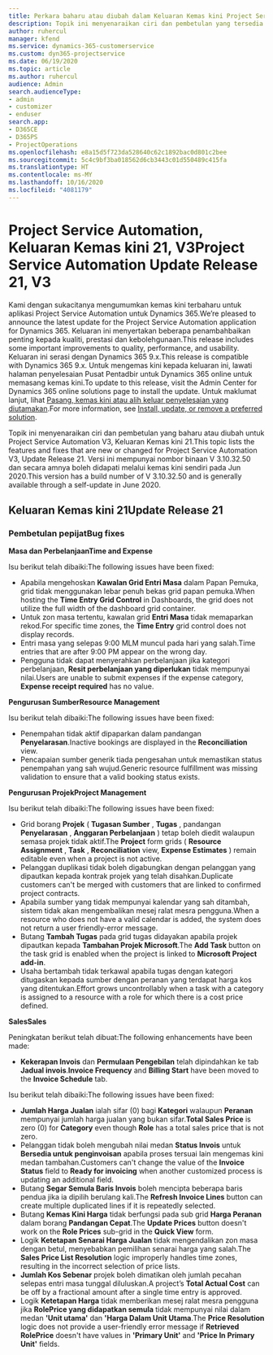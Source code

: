 ```yaml
---
title: Perkara baharu atau diubah dalam Keluaran Kemas kini Project Service Automation 21, V3
description: Topik ini menyenaraikan ciri dan pembetulan yang tersedia dalam Keluaran Kemas kini Project Service Automation 21, V3.
author: ruhercul
manager: kfend
ms.service: dynamics-365-customerservice
ms.custom: dyn365-projectservice
ms.date: 06/19/2020
ms.topic: article
ms.author: ruhercul
audience: Admin
search.audienceType:
- admin
- customizer
- enduser
search.app:
- D365CE
- D365PS
- ProjectOperations
ms.openlocfilehash: e8a15d5f723da528640c62c1892bac0d801c2bee
ms.sourcegitcommit: 5c4c9bf3ba018562d6cb3443c01d550489c415fa
ms.translationtype: HT
ms.contentlocale: ms-MY
ms.lasthandoff: 10/16/2020
ms.locfileid: "4081179"
---
```

# <a name="project-service-automation-update-release-21-v3"></a><span data-ttu-id="ee1db-103">Project Service Automation, Keluaran Kemas kini 21, V3</span><span class="sxs-lookup"><span data-stu-id="ee1db-103">Project Service Automation Update Release 21, V3</span></span>

<span data-ttu-id="ee1db-104">Kami dengan sukacitanya mengumumkan kemas kini terbaharu untuk aplikasi Project Service Automation untuk Dynamics 365.</span><span class="sxs-lookup"><span data-stu-id="ee1db-104">We’re pleased to announce the latest update for the Project Service Automation application for Dynamics 365.</span></span> <span data-ttu-id="ee1db-105">Keluaran ini menyertakan beberapa penambahbaikan penting kepada kualiti, prestasi dan kebolehgunaan.</span><span class="sxs-lookup"><span data-stu-id="ee1db-105">This release includes some important improvements to quality, performance, and usability.</span></span> <span data-ttu-id="ee1db-106">Keluaran ini serasi dengan Dynamics 365 9.x.</span><span class="sxs-lookup"><span data-stu-id="ee1db-106">This release is compatible with Dynamics 365 9.x.</span></span> <span data-ttu-id="ee1db-107">Untuk mengemas kini kepada keluaran ini, lawati halaman penyelesaian Pusat Pentadbir untuk Dynamics 365 online untuk memasang kemas kini.</span><span class="sxs-lookup"><span data-stu-id="ee1db-107">To update to this release, visit the Admin Center for Dynamics 365 online solutions page to install the update.</span></span> <span data-ttu-id="ee1db-108">Untuk maklumat lanjut, lihat [Pasang, kemas kini atau alih keluar penyelesaian yang diutamakan](https://docs.microsoft.com/power-platform/admin/install-remove-preferred-solution).</span><span class="sxs-lookup"><span data-stu-id="ee1db-108">For more information, see [Install, update, or remove a preferred solution](https://docs.microsoft.com/power-platform/admin/install-remove-preferred-solution).</span></span>

<span data-ttu-id="ee1db-109">Topik ini menyenaraikan ciri dan pembetulan yang baharu atau diubah untuk Project Service Automation V3, Keluaran Kemas kini 21.</span><span class="sxs-lookup"><span data-stu-id="ee1db-109">This topic lists the features and fixes that are new or changed for Project Service Automation V3, Update Release 21.</span></span> <span data-ttu-id="ee1db-110">Versi ini mempunyai nombor binaan V 3.10.32.50 dan secara amnya boleh didapati melalui kemas kini sendiri pada Jun 2020.</span><span class="sxs-lookup"><span data-stu-id="ee1db-110">This version has a build number of V 3.10.32.50 and is generally available through a self-update in June 2020.</span></span>

## <a name="update-release-21"></a><span data-ttu-id="ee1db-111">Keluaran Kemas kini 21</span><span class="sxs-lookup"><span data-stu-id="ee1db-111">Update Release 21</span></span>

### <a name="bug-fixes"></a><span data-ttu-id="ee1db-112">Pembetulan pepijat</span><span class="sxs-lookup"><span data-stu-id="ee1db-112">Bug fixes</span></span>

<span data-ttu-id="ee1db-113">**Masa dan Perbelanjaan**</span><span class="sxs-lookup"><span data-stu-id="ee1db-113">**Time and Expense**</span></span>

<span data-ttu-id="ee1db-114">Isu berikut telah dibaiki:</span><span class="sxs-lookup"><span data-stu-id="ee1db-114">The following issues have been fixed:</span></span>

- <span data-ttu-id="ee1db-115">Apabila mengehoskan **Kawalan Grid Entri Masa** dalam Papan Pemuka, grid tidak menggunakan lebar penuh bekas grid papan pemuka.</span><span class="sxs-lookup"><span data-stu-id="ee1db-115">When hosting the **Time Entry Grid Control** in Dashboards, the grid does not utilize the full width of the dashboard grid container.</span></span>
- <span data-ttu-id="ee1db-116">Untuk zon masa tertentu, kawalan grid **Entri Masa** tidak memaparkan rekod.</span><span class="sxs-lookup"><span data-stu-id="ee1db-116">For specific time zones, the **Time Entry** grid control does not display records.</span></span>
- <span data-ttu-id="ee1db-117">Entri masa yang selepas 9:00 MLM muncul pada hari yang salah.</span><span class="sxs-lookup"><span data-stu-id="ee1db-117">Time entries that are after 9:00 PM appear on the wrong day.</span></span>
- <span data-ttu-id="ee1db-118">Pengguna tidak dapat menyerahkan perbelanjaan jika kategori perbelanjaan, **Resit perbelanjaan yang diperlukan** tidak mempunyai nilai.</span><span class="sxs-lookup"><span data-stu-id="ee1db-118">Users are unable to submit expenses if the expense category, **Expense receipt required** has no value.</span></span>

<span data-ttu-id="ee1db-119">**Pengurusan Sumber**</span><span class="sxs-lookup"><span data-stu-id="ee1db-119">**Resource Management**</span></span>

<span data-ttu-id="ee1db-120">Isu berikut telah dibaiki:</span><span class="sxs-lookup"><span data-stu-id="ee1db-120">The following issues have been fixed:</span></span>

- <span data-ttu-id="ee1db-121">Penempahan tidak aktif dipaparkan dalam pandangan **Penyelarasan**.</span><span class="sxs-lookup"><span data-stu-id="ee1db-121">Inactive bookings are displayed in the **Reconciliation** view.</span></span>
- <span data-ttu-id="ee1db-122">Pencapaian sumber generik tiada pengesahan untuk memastikan status penempahan yang sah wujud.</span><span class="sxs-lookup"><span data-stu-id="ee1db-122">Generic resource fulfillment was missing validation to ensure that a valid booking status exists.</span></span>

<span data-ttu-id="ee1db-123">**Pengurusan Projek**</span><span class="sxs-lookup"><span data-stu-id="ee1db-123">**Project Management**</span></span>

<span data-ttu-id="ee1db-124">Isu berikut telah dibaiki:</span><span class="sxs-lookup"><span data-stu-id="ee1db-124">The following issues have been fixed:</span></span>

- <span data-ttu-id="ee1db-125">Grid borang **Projek** ( **Tugasan Sumber** , **Tugas** , pandangan **Penyelarasan** , **Anggaran Perbelanjaan** ) tetap boleh diedit walaupun semasa projek tidak aktif.</span><span class="sxs-lookup"><span data-stu-id="ee1db-125">The **Project** form grids ( **Resource Assignment** , **Task** , **Reconciliation** view, **Expense Estimates** ) remain editable even when a project is not active.</span></span>
- <span data-ttu-id="ee1db-126">Pelanggan duplikasi tidak boleh digabungkan dengan pelanggan yang dipautkan kepada kontrak projek yang telah disahkan.</span><span class="sxs-lookup"><span data-stu-id="ee1db-126">Duplicate customers can't be merged with customers that are linked to confirmed project contracts.</span></span>
- <span data-ttu-id="ee1db-127">Apabila sumber yang tidak mempunyai kalendar yang sah ditambah, sistem tidak akan mengembalikan mesej ralat mesra pengguna.</span><span class="sxs-lookup"><span data-stu-id="ee1db-127">When a resource who does not have a valid calendar is added, the system does not return a user friendly-error message.</span></span>
- <span data-ttu-id="ee1db-128">Butang **Tambah Tugas** pada grid tugas didayakan apabila projek dipautkan kepada **Tambahan Projek Microsoft**.</span><span class="sxs-lookup"><span data-stu-id="ee1db-128">The **Add Task** button on the task grid is enabled when the project is linked to **Microsoft Project add-in**.</span></span>
- <span data-ttu-id="ee1db-129">Usaha bertambah tidak terkawal apabila tugas dengan kategori ditugaskan kepada sumber dengan peranan yang terdapat harga kos yang ditentukan.</span><span class="sxs-lookup"><span data-stu-id="ee1db-129">Effort grows uncontrollably when a task with a category is assigned to a resource with a role for which there is a cost price defined.</span></span>

<span data-ttu-id="ee1db-130">**Sales**</span><span class="sxs-lookup"><span data-stu-id="ee1db-130">**Sales**</span></span>

<span data-ttu-id="ee1db-131">Peningkatan berikut telah dibuat:</span><span class="sxs-lookup"><span data-stu-id="ee1db-131">The following enhancements have been made:</span></span>

- <span data-ttu-id="ee1db-132">**Kekerapan Invois** dan **Permulaan Pengebilan** telah dipindahkan ke tab **Jadual invois**.</span><span class="sxs-lookup"><span data-stu-id="ee1db-132">**Invoice Frequency** and **Billing Start** have been moved to the **Invoice Schedule** tab.</span></span>

<span data-ttu-id="ee1db-133">Isu berikut telah dibaiki:</span><span class="sxs-lookup"><span data-stu-id="ee1db-133">The following issues have been fixed:</span></span>

- <span data-ttu-id="ee1db-134">**Jumlah Harga Jualan** ialah sifar (0) bagi **Kategori** walaupun **Peranan** mempunyai jumlah harga jualan yang bukan sifar.</span><span class="sxs-lookup"><span data-stu-id="ee1db-134">**Total Sales Price** is zero (0) for **Category** even though **Role** has a total sales price that is not zero.</span></span>
- <span data-ttu-id="ee1db-135">Pelanggan tidak boleh mengubah nilai medan **Status Invois** untuk **Bersedia untuk penginvoisan** apabila proses tersuai lain mengemas kini medan tambahan.</span><span class="sxs-lookup"><span data-stu-id="ee1db-135">Customers can't change the value of the **Invoice Status** field to **Ready for invoicing** when another customized process is updating an additional field.</span></span>
- <span data-ttu-id="ee1db-136">Butang **Segar Semula Baris Invois** boleh mencipta beberapa baris pendua jika ia dipilih berulang kali.</span><span class="sxs-lookup"><span data-stu-id="ee1db-136">The **Refresh Invoice Lines** button can create multiple duplicated lines if it is repeatedly selected.</span></span>
- <span data-ttu-id="ee1db-137">Butang **Kemas Kini Harga** tidak berfungsi pada sub grid **Harga Peranan** dalam borang **Pandangan Cepat**.</span><span class="sxs-lookup"><span data-stu-id="ee1db-137">The **Update Prices** button doesn't work on the **Role Prices** sub-grid in the **Quick View** form.</span></span>
- <span data-ttu-id="ee1db-138">Logik **Ketetapan Senarai Harga Jualan** tidak mengendalikan zon masa dengan betul, menyebabkan pemilihan senarai harga yang salah.</span><span class="sxs-lookup"><span data-stu-id="ee1db-138">The **Sales Price List Resolution** logic improperly handles time zones, resulting in the incorrect selection of price lists.</span></span>
- <span data-ttu-id="ee1db-139">**Jumlah Kos Sebenar** projek boleh dimatikan oleh jumlah pecahan selepas entri masa tunggal diluluskan.</span><span class="sxs-lookup"><span data-stu-id="ee1db-139">A project’s **Total Actual Cost** can be off by a fractional amount after a single time entry is approved.</span></span>
- <span data-ttu-id="ee1db-140">Logik **Ketetapan Harga** tidak memberikan mesej ralat mesra pengguna jika **RolePrice yang didapatkan semula** tidak mempunyai nilai dalam medan **'Unit utama'** dan **'Harga Dalam Unit Utama**.</span><span class="sxs-lookup"><span data-stu-id="ee1db-140">The **Price Resolution** logic does not provide a user-friendly error message if **Retrieved RolePrice** doesn't have values in **'Primary Unit'** and **'Price In Primary Unit'** fields.</span></span>
